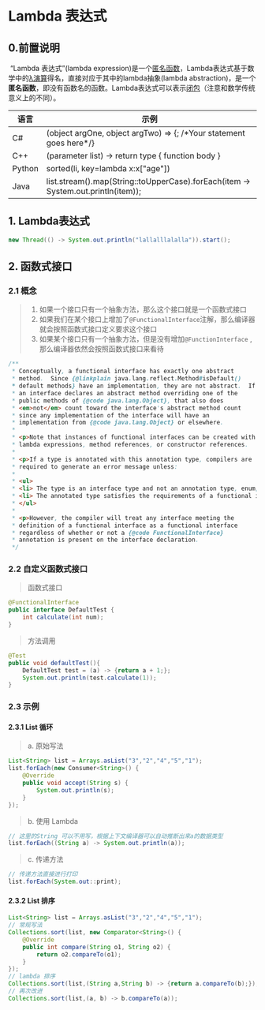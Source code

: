 # Lambda 表达式

## 0.前置说明

​	“Lambda 表达式”(lambda expression)是一个[匿名函数](https://baike.baidu.com/item/匿名函数/4337265)，Lambda表达式基于数学中的[λ演算](https://baike.baidu.com/item/λ演算)得名，直接对应于其中的lambda抽象(lambda abstraction)，是一个**匿名函数**，即没有函数名的函数。Lambda表达式可以表示[闭包](https://baike.baidu.com/item/闭包/10908873)（注意和数学传统意义上的不同）。

| 语言   | 示例                                                         |
| ------ | ------------------------------------------------------------ |
| C#     | (object argOne, object argTwo) => {; /\*Your statement goes here\*/} |
| C++    | (parameter list) -> return type { function body }            |
| Python | sorted(li, key=lambda x:x["age"])                            |
| Java   | list.stream().map(String::toUpperCase).forEach(item -> System.out.println(item));             |

## 1. Lambda表达式

```java
new Thread(() -> System.out.println("lallalllalalla")).start();
```

## 2. 函数式接口

### 2.1 概念

> 1. 如果一个接口只有一个抽象方法，那么这个接口就是一个函数式接口
> 2. 如果我们在某个接口上增加了`@FunctionalInterface`注解，那么编译器就会按照函数式接口定义要求这个接口
> 3. 如果某个接口只有一个抽象方法，但是没有增加`@FunctionInterface` , 那么编译器依然会按照函数式接口来看待

```java
/**
 * Conceptually, a functional interface has exactly one abstract
 * method.  Since {@linkplain java.lang.reflect.Method#isDefault()
 * default methods} have an implementation, they are not abstract.  If
 * an interface declares an abstract method overriding one of the
 * public methods of {@code java.lang.Object}, that also does
 * <em>not</em> count toward the interface's abstract method count
 * since any implementation of the interface will have an
 * implementation from {@code java.lang.Object} or elsewhere.
 *
 * <p>Note that instances of functional interfaces can be created with
 * lambda expressions, method references, or constructor references.
 *
 * <p>If a type is annotated with this annotation type, compilers are
 * required to generate an error message unless:
 *
 * <ul>
 * <li> The type is an interface type and not an annotation type, enum, or class.
 * <li> The annotated type satisfies the requirements of a functional interface.
 * </ul>
 *
 * <p>However, the compiler will treat any interface meeting the
 * definition of a functional interface as a functional interface
 * regardless of whether or not a {@code FunctionalInterface}
 * annotation is present on the interface declaration.
 */
```

### 2.2 自定义函数式接口

> 函数式接口

```java
@FunctionalInterface
public interface DefaultTest {
    int calculate(int num);
}
```

> 方法调用

```java
@Test
public void defaultTest(){
    DefaultTest test = (a) -> {return a + 1;};
    System.out.println(test.calculate(1));
}
```

### 2.3 示例

#### 2.3.1 List 循环

> a. 原始写法

```java
List<String> list = Arrays.asList("3","2","4","5","1");
list.forEach(new Consumer<String>() {
    @Override
    public void accept(String s) {
        System.out.println(s);
    }
});
```
> b. 使用 Lambda

```java
// 这里的String 可以不用写，根据上下文编译器可以自动推断出来a的数据类型
list.forEach((String a) -> System.out.println(a));
```

> c. 传递方法

```java
// 传递方法直接进行打印
list.forEach(System.out::print);
```

#### 2.3.2 List 排序

```java
List<String> list = Arrays.asList("3","2","4","5","1");
// 常规写法
Collections.sort(list, new Comparator<String>() {
    @Override
    public int compare(String o1, String o2) {
        return o2.compareTo(o1);
    }
});
// lambda 排序
Collections.sort(list,(String a,String b) -> {return a.compareTo(b);});
// 再次改进
Collections.sort(list,(a, b) -> b.compareTo(a));
```